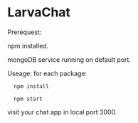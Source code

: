 # LarvaChat

Prerequest:

npm installed. 

mongoDB service running on default port.

Useage:
for each package:

      npm install
  
      npm start
  
visit your chat app in local port 3000.
